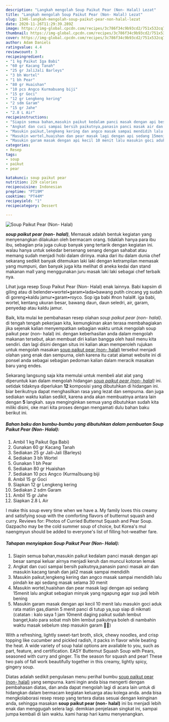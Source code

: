 ```yaml
---
description: "Langkah mengolah Soup Paikut Pear (Non- Halal) Lezat"
title: "Langkah mengolah Soup Paikut Pear (Non- Halal) Lezat"
slug: 1346-langkah-mengolah-soup-paikut-pear-non-halal-lezat
date: 2020-11-26T11:29:39.289Z
image: https://img-global.cpcdn.com/recipes/3c786f34c9b93cd2/751x532cq70/soup-paikut-pear-non-halal-foto-resep-utama.jpg
thumbnail: https://img-global.cpcdn.com/recipes/3c786f34c9b93cd2/751x532cq70/soup-paikut-pear-non-halal-foto-resep-utama.jpg
cover: https://img-global.cpcdn.com/recipes/3c786f34c9b93cd2/751x532cq70/soup-paikut-pear-non-halal-foto-resep-utama.jpg
author: Adam Daniels
ratingvalue: 4.4
reviewcount: 3
recipeingredient:
- "1 kg Paikut Iga Babi"
- "60 gr Kacang Tanah"
- "25 gr JaliJali Barleys"
- "3 bh Wortel"
- "1 bh Pear"
- "80 gr Huaishan"
- "10 pcs Angco Kurmabuang biji"
- "15 gr Goci"
- "12 gr Lengkeng kering"
- "2 sdm Garam"
- "15 gr Jahe"
- "2.8 L Air"
recipeinstructions:
- "Siapin semua bahan,masukin paikut kedalam panci masak dengan api besar sampai keluar airnya menjadi keruh dan muncul kotoran lemak"
- "Angkat dan cuci sampai bersih paikutnya,panasin panci masak air dan masukin kacang tanah dan jali2 masak sampai mendidih"
- "Masukin paikut,lengkeng kering dan angco masak sampai mendidih lalu pindah ke api sedang masak selama 30 menit"
- "Masukin wortel,huaishan dan pear masak lagi dengan api sedang 15menit lalu angkat sebagian minyak yang ngapung agar sup jadi lebih bening"
- "Masukin garam masak dengan api kecil 10 menit lalu masukin goci aduk rata matiin gas,diamin 5 menit panci di tutup ya,sup siap di nikmati (catatan : kalo saya 1 jam 10menit daging paikut sudah lembut banget,kalo para sobat msh blm lembut paikutnya boleh di nambahin waktu masak sebelum step masukin garam 👌🏻)"
categories:
- Resep
tags:
- soup
- paikut
- pear

katakunci: soup paikut pear 
nutrition: 229 calories
recipecuisine: Indonesian
preptime: "PT19M"
cooktime: "PT44M"
recipeyield: "1"
recipecategory: Dessert

---
```



![Soup Paikut Pear (Non- Halal)](https://img-global.cpcdn.com/recipes/3c786f34c9b93cd2/751x532cq70/soup-paikut-pear-non-halal-foto-resep-utama.jpg)

<b><i>soup paikut pear (non- halal)</i></b>, Memasak adalah bentuk kegiatan yang menyenangkan dilakukan oleh bermacam orang. tidaklah hanya para ibu ibu, sebagian pria juga cukup banyak yang tertarik dengan kegiatan ini. walau hanya untuk sekedar bersenang senang dengan sahabat atau memang sudah menjadi hobi dalam dirinya. maka dari itu dalam dunia chef sekarang sedikit banyak ditemukan laki laki dengan ketrampilan memasak yang mumpuni, dan banyak juga kita melihat di aneka kedai dan stand makanan mall yang menggunakan juru masak laki laki sebagai chef terbaik nya.

Lihat juga resep Soup Paikut Pear (Non- Halal) enak lainnya. Babi kapsim di giling atau di belender•wortel•garam•lada•bawang putih cincang yg sudah di goreng•kaldu jamur•garam•royco. Sop iga babi #non halal#. iga babi, wortel, kentang ukuran besar, bawang daun, daun seledri, air, garam, penyedap atau kaldu jamur.

Baik, kita mulai ke pembahasan resep olahan <i>soup paikut pear (non- halal)</i>. di tengah tengah pekerjaan kita, kemungkinan akan terasa membahagiakan jika sejenak kalian menyempatkan sebagian waktu untuk mengolah soup paikut pear (non- halal) ini. dengan keberhasilan anda dalam mengolah makanan tersebut, akan membuat diri kalian bangga oleh hasil menu kita sendiri. dan lagi disini dengan situs ini kalian akan memperoleh rujukan untuk mengolah masakan <u>soup paikut pear (non- halal)</u> tersebut menjadi olahan yang enak dan sempurna, oleh karena itu catat alamat website ini di ponsel anda sebagai sebagian pedoman kalian dalam meracik masakan baru yang endes.


Sekarang langsung saja kita memulai untuk membeli alat alat yang diperuntuk kan dalam mengolah hidangan <u><i>soup paikut pear (non- halal)</i></u> ini. setidak tidaknya diperlukan <b>12</b> komposisi yang dibutuhkan di hidangan ini. biar berikutnya dapat menghasilkan rasa yang lezat dan sempurna. dan juga sediakan waktu kalian sedikit, karena anda akan membuatnya antara lain dengan <b>5</b> langkah. saya menginginkan semua yang dibutuhkan sudah kita miliki disini, oke mari kita proses dengan mengamati dulu bahan baku berikut ini.

<!--inarticleads1-->

##### Bahan baku dan bumbu-bumbu yang dibutuhkan dalam pembuatan Soup Paikut Pear (Non- Halal):

1. Ambil 1 kg Paikut (Iga Babi)
1. Gunakan 60 gr Kacang Tanah
1. Sediakan 25 gr Jali-Jali (Barleys)
1. Sediakan 3 bh Wortel
1. Gunakan 1 bh Pear
1. Sediakan 80 gr Huaishan
1. Sediakan 10 pcs Angco (Kurma)buang biji
1. Ambil 15 gr Goci
1. Siapkan 12 gr Lengkeng kering
1. Sediakan 2 sdm Garam
1. Ambil 15 gr Jahe
1. Siapkan 2.8 L Air


I make this soup every time when we have a. My family loves this creamy and satisfying soup with the comforting flavors of butternut squash and curry. Reviews for: Photos of Curried Butternut Squash and Pear Soup. Gazpacho may be the cold summer soup of choice, but Korea&#39;s mul naengmyun should be added to everyone&#39;s list of filling hot-weather fare. 

<!--inarticleads2-->

##### Tahapan menyiapkan Soup Paikut Pear (Non- Halal):

1. Siapin semua bahan,masukin paikut kedalam panci masak dengan api besar sampai keluar airnya menjadi keruh dan muncul kotoran lemak
1. Angkat dan cuci sampai bersih paikutnya,panasin panci masak air dan masukin kacang tanah dan jali2 masak sampai mendidih
1. Masukin paikut,lengkeng kering dan angco masak sampai mendidih lalu pindah ke api sedang masak selama 30 menit
1. Masukin wortel,huaishan dan pear masak lagi dengan api sedang 15menit lalu angkat sebagian minyak yang ngapung agar sup jadi lebih bening
1. Masukin garam masak dengan api kecil 10 menit lalu masukin goci aduk rata matiin gas,diamin 5 menit panci di tutup ya,sup siap di nikmati (catatan : kalo saya 1 jam 10menit daging paikut sudah lembut banget,kalo para sobat msh blm lembut paikutnya boleh di nambahin waktu masak sebelum step masukin garam 👌🏻)


With a refreshing, lightly sweet-tart broth, slick, chewy noodles, and crisp topping like cucumber and pickled radish, it packs in flavor while beating the heat. A wide variety of soup halal options are available to you, such as part, feature, and certification. EASY Butternut Squash Soup with Pears, seasoned with curry and ginger. Tis the season for squash and pear! These two pals of fall work beautifully together in this creamy, lightly spicy, gingery soup. 

Diatas adalah sedikit pengulasan menu perihal bumbu <u>soup paikut pear (non- halal)</u> yang sempurna. kami ingin anda bisa mengerti dengan pembahasan diatas, dan anda dapat mengolah lagi di acara lain untuk di hidangkan dalam bermacam kegiatan keluarga atau kolega anda. anda bisa mengkolaborasi resep resep yang tertera diatas sesuai dengan keinginan anda, sehingga masakan <b>soup paikut pear (non- halal)</b> ini bs menjadi lebih enak dan menggugah selera lagi. demikian penjelasan singkat ini, sampai jumpa kembali di lain waktu. kami harap hari kamu menyenangkan.
